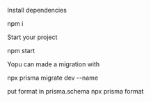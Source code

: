 Install dependencies

npm i 

Start your project 

npm start

Yopu can made a migration with 

npx prisma migrate dev --name <NameOfYourMigration>

put format in prisma.schema 
npx prisma format